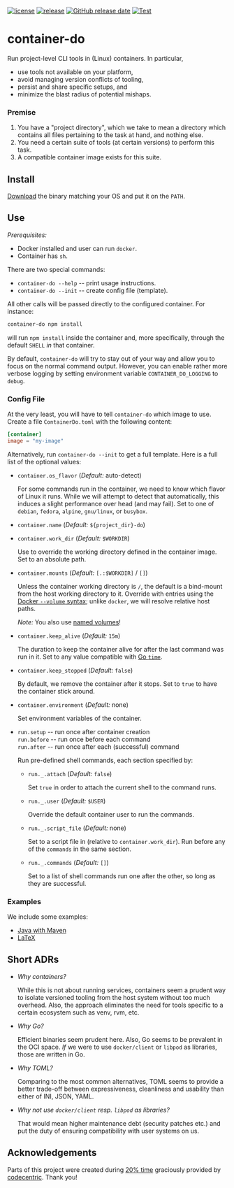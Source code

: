 [![license](https://img.shields.io/github/license/reitzig/container-do.svg)](https://github.com/reitzig/container-do/blob/master/LICENSE)
[![release](https://img.shields.io/github/release/reitzig/container-do.svg)](https://github.com/reitzig/container-do/releases/latest)
[![GitHub release date](https://img.shields.io/github/release-date/reitzig/container-do.svg)](https://github.com/reitzig/container-do/releases)
[![Test](https://github.com/reitzig/container-do/workflows/Tests/badge.svg?branch=master&event=push)](https://github.com/reitzig/container-do/actions?query=workflow%3ATests+branch%3Amaster+event%3Apush++)

# container-do

Run project-level CLI tools in (Linux) containers.
In particular,

 - use tools not available on your platform,
 - avoid managing version conflicts of tooling,
 - persist and share specific setups, and 
 - minimize the blast radius of potential mishaps.

### Premise

 1. You have a "project directory", 
    which we take to mean a directory which contains
    all files pertaining to the task at hand, and
    nothing else.
 2. You need a certain suite of tools (at certain versions)
    to perform this task.
 3. A compatible container image exists for this suite. 


## Install

[Download](https://github.com/reitzig/container-do/releases/latest) the binary matching your OS and 
put it on the `PATH`.

<!-- TODO: How to install from source? -->

## Use

_Prerequisites:_

 - Docker installed and user can run `docker`.
 - Container has `sh`.

There are two special commands:

 - `container-do --help` -- print usage instructions.
 - `container-do --init` -- create config file (template).

All other calls will be passed directly to the configured container.
For instance:

```bash
container-do npm install
```

will run `npm install` inside the container and, more specifically,
through the default `SHELL` _in_ that container.

By default, `container-do` will try to stay out of your way and 
allow you to focus on the normal command output.
However, you can enable rather more verbose logging
by setting environment variable `CONTAINER_DO_LOGGING` to `debug`.

### Config File

At the very least, you will have to tell `container-do` which image to use.
Create a file `ContainerDo.toml` with the following content:

```toml
[container]
image = "my-image"
```

Alternatively, run `container-do --init` to get a full template.
Here is a full list of the optional values:

 - `container.os_flavor` (_Default:_ auto-detect)
 
   For some commands run in the container, we need to know which flavor of Linux it runs.
   While we will attempt to detect that automatically, this induces a slight performance
   over head (and may fail).
   Set to one of `debian`, `fedora`, `alpine`, `gnu/linux`, or `busybox`.

 - `container.name` (_Default:_ `${project_dir}-do`)
 
 - `container.work_dir` (_Default:_ `$WORKDIR`)
 
   Use to override the working directory defined in the container image.
   Set to an absolute path.
 
 - `container.mounts`  (_Default:_ `[.:$WORKDIR]` / `[]`)
 
   Unless the container working directory is `/`,
   the default is a bind-mount from the host working directory to it.
   Override with entries using the
     [Docker `--volume` syntax](https://docs.docker.com/storage/bind-mounts/);
   unlike `docker`, we will resolve relative host paths.
   
   _Note:_ You also use 
     [named volumes](https://docs.docker.com/storage/volumes/#create-and-manage-volumes)!

 - `container.keep_alive` (_Default:_ `15m`)
 
   The duration to keep the container alive for after the last command was run in it.
   Set to any value compatible with [Go `time`](https://pkg.go.dev/time?tab=doc#ParseDuration).

 - `container.keep_stopped` (_Default:_ `false`)
 
   By default, we remove the container after it stops.
   Set to `true` to have the container stick around.

 - `container.environment` (_Default:_ none)
    
    Set environment variables of the container.

 - `run.setup` -- run once after container creation  
   `run.before` -- run once before each command  
   `run.after` -- run once after each (successful) command
   
    Run pre-defined shell commands, each section specified by:
    
    - `run._.attach` (_Default:_ `false`)
    
      Set `true` in order to attach the current shell to the command runs.
    
    - `run._.user` (_Default:_ `$USER`)
    
      Override the default container user to run the commands.
       
    - `run._.script_file` (_Default:_ none)   
    
      Set to a script file in (relative to `container.work_dir`).
      Run before any of the `commands` in the same section.
      
    - `run._.commands` (_Default:_ `[]`)
    
      Set to a list of shell commands run one after the other,
      so long as they are successful.

### Examples

We include some examples:

 - [Java with Maven](examples/java)
 - [LaTeX](examples/latex)


## Short ADRs

 - _Why containers?_
   
   While this is not about running services, containers seem a prudent way
   to isolate versioned tooling from the host system without too much overhead.
   Also, the approach eliminates the need for tools specific to a certain ecosystem
   such as venv, rvm, etc.
   
 - _Why Go?_
   
   Efficient binaries seem prudent here.
   Also, Go seems to be prevalent in the OCI space.
   _If_ we were to use `docker/client` or `libpod` as libraries, 
   those are written in Go.
   
 - _Why TOML?_  
   
   Comparing to the most common alternatives, 
   TOML seems to provide a better trade-off between expressiveness, cleanliness and usability 
   than either of INI, JSON, YAML.
    
 - _Why not use `docker/client` resp. `libpod` as libraries?_
 
   That would mean higher maintenance debt (security patches etc.) and
   put the duty of ensuring compatibility with user systems on us.


## Acknowledgements

Parts of this project were created during 
    [20% time](https://en.wikipedia.org/wiki/20%25_Project) 
graciously provided by 
    [codecentric](https://codecentric.de).
Thank you!

